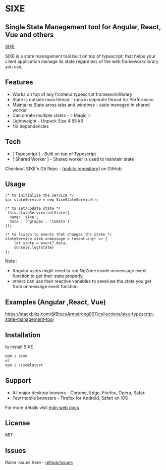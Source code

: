 # SIXE
## Single State Management tool for Angular, React, Vue and others

[SIXE](/ico/sixe.ico)

SIXE is a state management tool built on top of typescript, that helps your client application manage its state regardless of the web framework/library you use,




## Features
- Works on top of any frontend typescript framework/library
- State is outside main thread - runs in seperate thread for Performace
- Maintains State aross tabs and windows - state managed in shared worker
- Can create multiple states - ✨Magic ✨
- Lightweight - Unpack Size 4.65 kB
- No dependencies

## Tech
- [ Typescript ] - Built on top of Typescript
- [ Shared Worker ] - Shared worker is used to maintain state

Checkout SIXE's Git Repo - [[public repository](https://github.com/BruceArmstrong007/SIXE)] on GitHub.

## Usage
    /* to initialize the service */
    var stateService = new SixeStateService();
    
    /* to set/update state */
     this.stateService.setState({
      name: 'sixe',
      data : ['grapes', 'tomato']
    });
    
    /* to listen to events that changes the state */
    stateService.sixe.onmessage = (event:any) => {
        let state = event?.data;
        console.log(state)
    };
    
Note : 
- Angular users might need to run NgZone inside onmessage event function to get their state properly, 
- others can use their reactive variables to save/use the state you get from onmessage event function.

## Examples (Angular ,React, Vue)
https://stackblitz.com/@BruceArmstrong007/collections/sixe-typescript-state-management-tool
    
    

## Installation

to Install SIXE

```sh
npm i sixe 
or
npm i sixe@latest
```

## Support
- All major desktop browers - Chrome, Edge, Firefox, Opera, Safari
- Few mobile browsers - Firefox for Android, Safari on iOS

For more details visit [mdn web docs](https://developer.mozilla.org/en-US/docs/Web/API/SharedWorker)

## License

MIT
## Issues
 Raise issues here - [github/issues](https://github.com/BruceArmstrong007/SIXE/issues)

